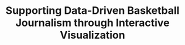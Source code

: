 ---
authors:
- Yu Fu
- John Stasko
link: https://dl.acm.org/doi/abs/10.1145/3491102.3502078 
tags:
- Sports Visualization

title: 'Supporting Data-Driven Basketball Journalism through Interactive Visualization'
venue: CHI
year: 2022
---
